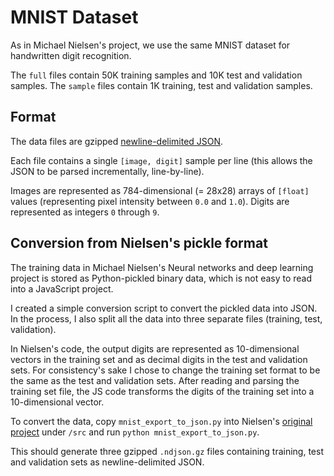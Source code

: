 # MNIST Dataset

As in Michael Nielsen's project, we use the same MNIST dataset
for handwritten digit recognition.

The `full` files contain 50K training samples and 10K test and validation samples. The `sample` files contain 1K training, test
and validation samples.

## Format

The data files are gzipped [newline-delimited JSON](http://ndjson.org/).

Each file contains a single `[image, digit]` sample per line
(this allows the JSON to be parsed incrementally, line-by-line).

Images are represented as 784-dimensional (= 28x28) arrays of `[float]` values (representing pixel intensity between `0.0` and `1.0`). Digits are represented as integers `0` through `9`.

## Conversion from Nielsen's pickle format

The training data in Michael Nielsen's Neural networks and deep learning project
is stored as Python-pickled binary data, which is not easy to read into a JavaScript project.

I created a simple conversion script to convert the pickled data into
JSON. In the process, I also split all the data into three separate files (training, test, validation).

In Nielsen's code, the output digits are represented as 10-dimensional vectors in the training set and as decimal digits in the test and validation sets.
For consistency's sake I chose to change the training set format to be the same as the test and validation sets. After reading and parsing the training set file, the JS code transforms the digits of the training set into a 10-dimensional vector.

To convert the data, copy `mnist_export_to_json.py` into Nielsen's [original
project](https://github.com/mnielsen/neural-networks-and-deep-learning) under `/src` and run `python mnist_export_to_json.py`.

This should generate three gzipped `.ndjson.gz` files containing
training, test and validation sets as newline-delimited JSON.
